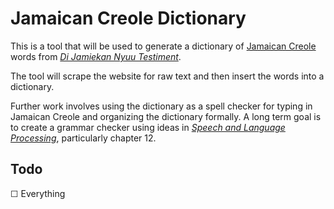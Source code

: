 # Jamaican Creole Dictionary

This is a tool that will be used to generate a dictionary of [Jamaican Creole](https://en.wikipedia.org/wiki/Jamaican_Patois) words from [_Di Jamiekan Nyuu Testiment_](https://www.bible.com/versions/476-jnt-di-jamiekan-nyuu-testiment).

The tool will scrape the website for raw text and then insert the words into a dictionary.

Further work involves using the dictionary as a spell checker for typing in Jamaican Creole and organizing the dictionary formally. A long term goal is to create a grammar checker using ideas in [_Speech and Language Processing_](https://web.stanford.edu/~jurafsky/slp3/ed3book.pdf), particularly chapter 12.

## Todo

☐ Everything
